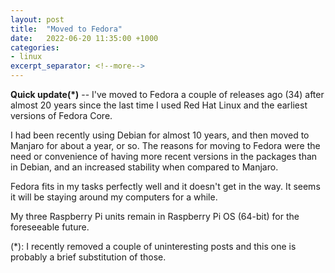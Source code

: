 ```yaml
---
layout: post
title:  "Moved to Fedora"
date:   2022-06-20 11:35:00 +1000
categories:
- linux
excerpt_separator: <!--more-->
---
```

**Quick update(*)** -- I've moved to Fedora a couple of releases ago (34) after almost 20 years since the last time I used Red Hat Linux and the earliest versions of Fedora Core. 

I had been recently using Debian for almost 10 years, and then moved to Manjaro for about a year, or so. The reasons for moving to Fedora were the need or convenience of having more recent versions in the packages than in Debian, and an increased stability when compared to Manjaro. 

Fedora fits in my tasks perfectly well and it doesn't get in the way. It seems it will be staying around my computers for a while.

My three Raspberry Pi units remain in Raspberry Pi OS (64-bit) for the foreseeable future.

(*): I recently removed a couple of uninteresting posts and this one is probably a brief substitution of those.